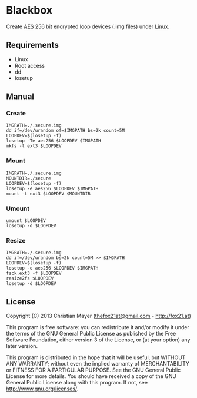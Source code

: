 # Blackbox
Create [AES](http://en.wikipedia.org/wiki/Advanced_Encryption_Standard) 256 bit encrypted loop devices (.img files) under [Linux](http://www.linux.org/).

## Requirements
- Linux
- Root access
- dd
- losetup

## Manual
### Create
```
IMGPATH=./.secure.img
dd if=/dev/urandom of=$IMGPATH bs=2k count=5M
LOOPDEV=$(losetup -f)
losetup -Te aes256 $LOOPDEV $IMGPATH
mkfs -t ext3 $LOOPDEV
```

### Mount
```
IMGPATH=./.secure.img
MOUNTDIR=./secure
LOOPDEV=$(losetup -f)
losetup -e aes256 $LOOPDEV $IMGPATH
mount -t ext3 $LOOPDEV $MOUNTDIR
```

### Umount
```
umount $LOOPDEV
losetup -d $LOOPDEV
```

### Resize
```
IMGPATH=./.secure.img
dd if=/dev/urandom bs=2k count=5M >> $IMGPATH
LOOPDEV=$(losetup -f)
losetup -e aes256 $LOOPDEV $IMGPATH
fsck.ext3 -f $LOOPDEV
resize2fs $LOOPDEV
losetup -d $LOOPDEV
```

## License
Copyright (C) 2013 Christian Mayer (<thefox21at@gmail.com> - <http://fox21.at>)

This program is free software: you can redistribute it and/or modify it under the terms of the GNU General Public License as published by the Free Software Foundation, either version 3 of the License, or (at your option) any later version.

This program is distributed in the hope that it will be useful, but WITHOUT ANY WARRANTY; without even the implied warranty of MERCHANTABILITY or FITNESS FOR A PARTICULAR PURPOSE. See the GNU General Public License for more details. You should have received a copy of the GNU General Public License along with this program. If not, see <http://www.gnu.org/licenses/>.
